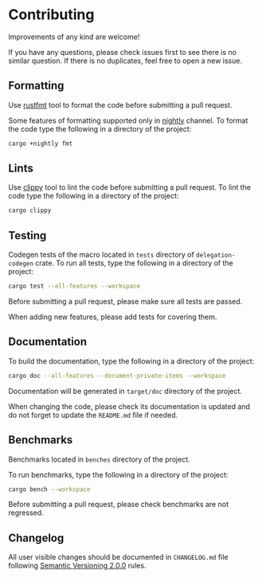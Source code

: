 # Contributing

Improvements of any kind are welcome!

If you have any questions, please check issues first to see there is no similar question. If there is no duplicates, feel free to open a new issue.




## Formatting

Use [rustfmt][1] tool to format the code before submitting a pull request.

Some features of formatting supported only in [nightly][3] channel.
To format the code type the following in a directory of the project:

```bash
cargo +nightly fmt
```




## Lints

Use [clippy][2] tool to lint the code before submitting a pull request.
To lint the code type the following in a directory of the project:

```bash
cargo clippy
```



## Testing

Codegen tests of the macro located in `tests` directory of `delegation-codegen` crate.
To run all tests, type the following in a directory of the project:

```bash
cargo test --all-features --workspace
```

Before submitting a pull request, please make sure all tests are passed.

When adding new features, please add tests for covering them.




## Documentation

To build the documentation, type the following in a directory of the project:

```bash
cargo doc --all-features --document-private-items --workspace
```

Documentation will be generated in `target/doc` directory of the project.

When changing the code, please check its documentation is updated
and do not forget to update the `README.md` file if needed.




## Benchmarks

Benchmarks located in `benches` directory of the project.

To run benchmarks, type the following in a directory of the project:

```bash
cargo bench --workspace
```

Before submitting a pull request, please check benchmarks are not regressed.




## Changelog

All user visible changes should be documented in `CHANGELOG.md` file following [Semantic Versioning 2.0.0][4] rules.




[1]: https://github.com/rust-lang/rustfmt
[2]: https://github.com/rust-lang/rust-clippy
[3]: https://rust-lang.github.io/rustup/concepts/channels.html#working-with-nightly-rust
[4]: https://semver.org
